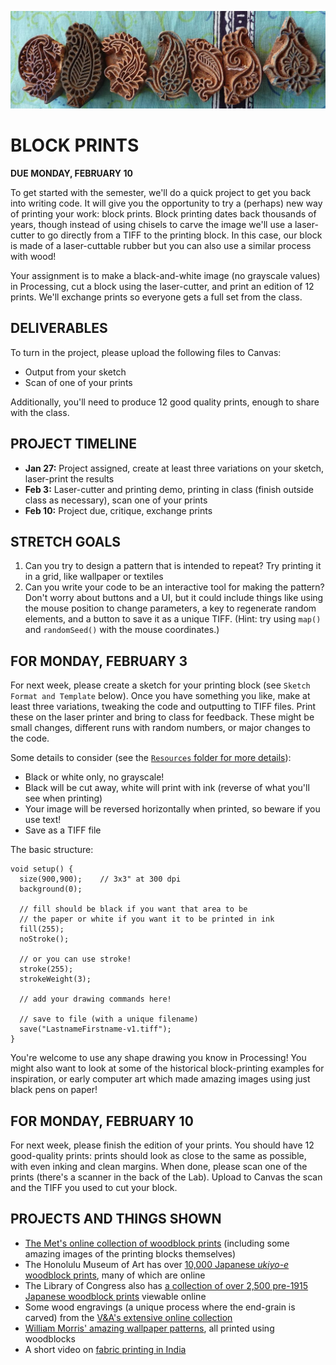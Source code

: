![A wooden printing block from India, used to make textiles](https://raw.githubusercontent.com/jeffThompson/CreativeProgramming2/master/Images/Week01_BlockPrinting/WoodenPrintingBlocks_India.jpg)

# BLOCK PRINTS

**DUE MONDAY, FEBRUARY 10**  

To get started with the semester, we'll do a quick project to get you back into writing code. It will give you the opportunity to try a (perhaps) new way of printing your work: block prints. Block printing dates back thousands of years, though instead of using chisels to carve the image we'll use a laser-cutter to go directly from a TIFF to the printing block. In this case, our block is made of a laser-cuttable rubber but you can also use a similar process with wood!

Your assignment is to make a black-and-white image (no grayscale values) in Processing, cut a block using the laser-cutter, and print an edition of 12 prints. We'll exchange prints so everyone gets a full set from the class.


## DELIVERABLES  
To turn in the project, please upload the following files to Canvas:  
* Output from your sketch  
* Scan of one of your prints  

Additionally, you'll need to produce 12 good quality prints, enough to share with the class.


## PROJECT TIMELINE  
* **Jan 27:** Project assigned, create at least three variations on your sketch, laser-print the results  
* **Feb 3:** Laser-cutter and printing demo, printing in class (finish outside class as necessary), scan one of your prints  
* **Feb 10:** Project due, critique, exchange prints  


## STRETCH GOALS  
1. Can you try to design a pattern that is intended to repeat? Try printing it in a grid, like wallpaper or textiles  
2. Can you write your code to be an interactive tool for making the pattern? Don't worry about buttons and a UI, but it could include things like using the mouse position to change parameters, a key to regenerate random elements, and a button to save it as a unique TIFF. (Hint: try using `map()` and `randomSeed()` with the mouse coordinates.)  


## FOR MONDAY, FEBRUARY 3  
For next week, please create a sketch for your printing block (see `Sketch Format and Template` below). Once you have something you like, make at least three variations, tweaking the code and outputting to TIFF files. Print these on the laser printer and bring to class for feedback. These might be small changes, different runs with random numbers, or major changes to the code.

Some details to consider (see the [`Resources` folder for more details](https://github.com/jeffThompson/CreativeProgramming2/blob/master/Resources/LaserCuttingRubberStamps.md)):  
* Black or white only, no grayscale!  
* Black will be cut away, white will print with ink (reverse of what you'll see when printing)  
* Your image will be reversed horizontally when printed, so beware if you use text!  
* Save as a TIFF file  

The basic structure:  

    void setup() {
      size(900,900);    // 3x3" at 300 dpi
      background(0);
  
      // fill should be black if you want that area to be
      // the paper or white if you want it to be printed in ink
      fill(255);
      noStroke();

      // or you can use stroke!
      stroke(255);
      strokeWeight(3);

      // add your drawing commands here!
  
      // save to file (with a unique filename)
      save("LastnameFirstname-v1.tiff");
    }

You're welcome to use any shape drawing you know in Processing! You might also want to look at some of the historical block-printing examples for inspiration, or early computer art which made amazing images using just black pens on paper!


## FOR MONDAY, FEBRUARY 10  
For next week, please finish the edition of your prints. You should have 12 good-quality prints: prints should look as close to the same as possible, with even inking and clean margins. When done, please scan one of the prints (there's a scanner in the back of the Lab). Upload to Canvas the scan and the TIFF you used to cut your block.


## PROJECTS AND THINGS SHOWN  
* [The Met's online collection of woodblock prints](https://www.metmuseum.org/art/collection/search#!?q=woodblock%20print&perPage=20&searchField=All&showOnly=withImage&sortBy=relevance&offset=0&pageSize=0) (including some amazing images of the printing blocks themselves)  
* The Honolulu Museum of Art has over [10,000 Japanese *ukiyo-e* woodblock prints](https://honolulumuseum.org/art/collections/5785-new-japanese-woodblock-prints), many of which are online  
* The Library of Congress also has [a collection of over 2,500 pre-1915 Japanese woodblock prints](https://www.loc.gov/collections/japanese-fine-prints-pre-1915) viewable online  
* Some wood engravings (a unique process where the end-grain is carved) from the [V&A's extensive online collection](https://collections.vam.ac.uk/search/?limit=15&narrow=1&quality=1&materialsearch=wood+engraving&technique%5B%5D=AAT53303&offset=0&slug=0)  
* [William Morris' amazing wallpaper patterns](https://www.vam.ac.uk/articles/william-morris-and-wallpaper-design), all printed using woodblocks    
* A short video on [fabric printing in India](https://www.youtube.com/watch?v=0qnKcpAgNEM)  

